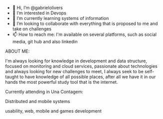 - 👋 Hi, I’m @gabrielolivers
- 👀 I’m interested in Devops 
- 🌱 I’m currently learning systems of information
- 💞️ I’m looking to collaborate  with everything that is proposed to me and take on challenges
- 📫 How to reach me: I'm available on several platforms, such as social media, git hub and also linkedin

ABOUT ME: 

I'm always looking for knowledge in development and data structure, 
focused on monitoring and cloud services, passionate about technologies and always looking for new challenges to meet, 
I always seek to be self-taught to have knowledge of all possible places, after all we have it in our hands the most powerful study tool that is the internet.

Currently attending in Una Contagem:

Distributed and mobile systems

usability, web, mobile and games development
